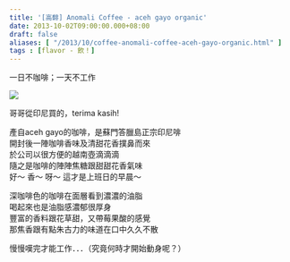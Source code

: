 ```yaml
---
title: '[高馡] Anomali Coffee - aceh gayo organic'
date: 2013-10-02T09:00:00.000+08:00
draft: false
aliases: [ "/2013/10/coffee-anomali-coffee-aceh-gayo-organic.html" ]
tags : [flavor - 飲！]
---
```


一日不咖啡；一天不工作  

![](/images/anomalicoffee.jpg)

哥哥從印尼買的，terima kasih!  
  
產自aceh gayo的咖啡，是蘇門答臘島正宗印尼啡  
開封後一陣咖啡香味及清甜花香撲鼻而來  
於公司以很方便的越南壺滴滴滴  
隨之是咖啡的陣陣焦糖跟甜甜花香氣味  
好～ 香～ 呀～ 這才是上班日的早晨～  
  
深咖啡色的咖啡在面層看到濃濃的油脂  
喝起來也是油脂感濃郁很厚身  
豐富的香料跟花草甜，又帶莓果酸的感覺  
那焦香跟有點朱古力的味道在口中久久不散  
  
  
慢慢嘆完才能工作．．．（究竟何時才開始動身呢？）
